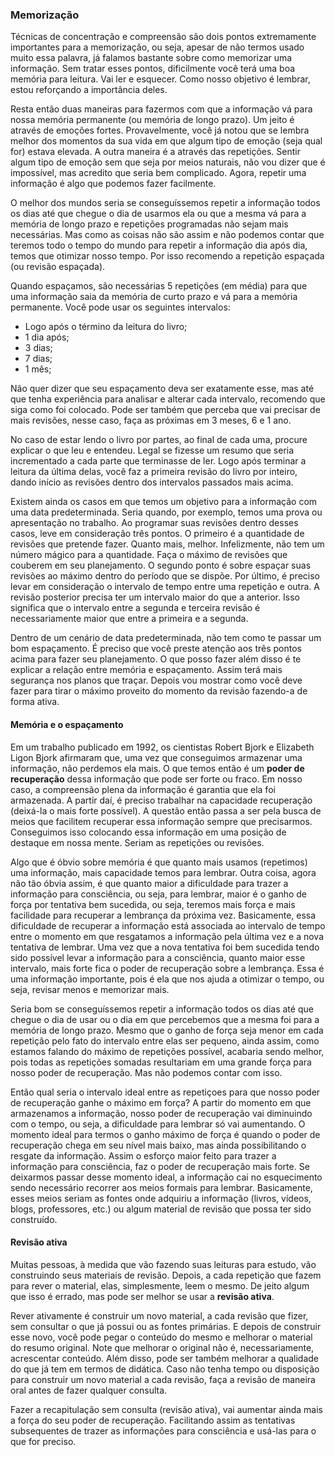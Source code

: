 ### Memorização

Técnicas de concentração e compreensão são dois pontos extremamente importantes para a memorização, ou seja, apesar de não termos usado muito essa palavra, já falamos bastante sobre como memorizar uma informação. Sem tratar esses pontos, dificilmente você terá uma boa memória para leitura. Vai ler e esquecer. Como nosso objetivo é lembrar, estou reforçando a importância deles.

Resta então duas maneiras para fazermos com que a informação vá para nossa memória permanente (ou memória de longo prazo). Um jeito é através de emoções fortes. Provavelmente, você já notou que se lembra melhor dos momentos da sua vida em que algum tipo de emoção (seja qual for) estava elevada. A outra maneira é a através das repetições. Sentir algum tipo de emoção sem que seja por meios naturais, não vou dizer que é impossível, mas acredito que seria bem complicado. Agora, repetir uma informação é algo que podemos fazer facilmente.

O melhor dos mundos seria se conseguíssemos repetir a informação todos os dias até que chegue o dia de usarmos ela ou que a mesma vá para a memória de longo prazo e repetições programadas não sejam mais necessárias. Mas como as coisas não são assim e não podemos contar que teremos todo o tempo do mundo para repetir a informação dia após dia, temos que otimizar nosso tempo. Por isso recomendo a repetição espaçada (ou revisão espaçada).

Quando espaçamos, são necessárias 5 repetições (em média) para que uma informação saia da memória de curto prazo e vá para a memória permanente. Você pode usar os seguintes intervalos:

* Logo após o término da leitura do livro;
* 1 dia após;
* 3 dias;
* 7 dias;
* 1 mês;

Não quer dizer que seu espaçamento deva ser exatamente esse, mas até que tenha experiência para analisar e alterar cada intervalo, recomendo que siga como foi colocado. Pode ser também que perceba que vai precisar de mais revisões, nesse caso, faça as próximas em 3 meses, 6 e 1 ano.

No caso de estar lendo o livro por partes, ao final de cada uma, procure explicar o que leu e entendeu. Legal se fizesse um resumo que seria incrementado a cada parte que terminasse de ler. Logo após terminar a leitura da última delas, você faz a primeira revisão do livro por inteiro, dando início as revisões dentro dos intervalos passados mais acima.

Existem ainda os casos em que temos um objetivo para a informação com uma data predeterminada. Seria quando, por exemplo, temos uma prova ou apresentação no trabalho. Ao programar suas revisões dentro desses casos, leve em consideração três pontos. O primeiro é a quantidade de revisões que pretende fazer. Quanto mais, melhor. Infelizmente, não tem um número mágico para a quantidade. Faça o máximo de revisões que couberem em seu planejamento. O segundo ponto é sobre espaçar suas revisões ao máximo dentro do período que se dispõe. Por último, é preciso levar em consideração o intervalo de tempo entre uma repetição e outra. A revisão posterior precisa ter um intervalo maior do que a anterior. Isso significa que o intervalo entre a segunda e terceira revisão é necessariamente maior que entre a primeira e a segunda.

Dentro de um cenário de data predeterminada, não tem como te passar um bom espaçamento. É preciso que você preste atenção aos três pontos acima para fazer seu planejamento. O que posso fazer além disso é te explicar a relação entre memória e espaçamento. Assim terá mais segurança nos planos que traçar. Depois vou mostrar como você deve fazer para tirar o máximo proveito do momento da revisão fazendo-a de forma ativa.

#### Memória e o espaçamento

Em um trabalho publicado em 1992, os cientistas Robert Bjork e Elizabeth Ligon Bjork afirmaram que, uma vez que conseguimos armazenar uma informação, não perdemos ela mais. O que temos então é um **poder de recuperação** dessa informação que pode ser forte ou fraco. Em nosso caso, a compreensão plena da informação é garantia que ela foi armazenada. A partir daí, é preciso trabalhar na capacidade recuperação (deixá-la o mais forte possível). A questão então passa a ser pela busca de meios que facilitem recuperar essa informação sempre que precisarmos. Conseguimos isso colocando essa informação em uma posição de destaque em nossa mente. Seriam as repetições ou revisões.

Algo que é óbvio sobre memória é que quanto mais usamos (repetimos) uma informação, mais capacidade temos para lembrar. Outra coisa, agora não tão óbvia assim, é que quanto maior a dificuldade para trazer a informação para consciência, ou seja, para lembrar, maior é o ganho de força por tentativa bem sucedida, ou seja, teremos mais força e mais facilidade para recuperar a lembrança da próxima vez. Basicamente, essa dificuldade de recuperar a informação está associada ao intervalo de tempo entre o momento em que resgatamos a informação pela última vez e a nova tentativa de lembrar. Uma vez que a nova tentativa foi bem sucedida tendo sido possível levar a informação para a consciência, quanto maior esse intervalo, mais forte fica o poder de recuperação sobre a lembrança. Essa é uma informação importante, pois é ela que nos ajuda a otimizar o tempo, ou seja, revisar menos e memorizar mais.

Seria bom se conseguíssemos repetir a informação todos os dias até que chegue o dia de usar ou o dia em que percebemos que a mesma foi para a memória de longo prazo. Mesmo que o ganho de força seja menor em cada repetição pelo fato do intervalo entre elas ser pequeno, ainda assim, como estamos falando do máximo de repetições possível, acabaria sendo melhor, pois todas as repetições somadas resultariam em uma grande força para nosso poder de recuperação. Mas não podemos contar com isso.

Então qual seria o intervalo ideal entre as repetiçoes para que nosso poder de recuperação ganhe o máximo em força? A partir do momento em que armazenamos a informação, nosso poder de recuperação vai diminuindo com o tempo, ou seja, a dificuldade para lembrar só vai aumentando. O momento ideal para termos o ganho máximo de força é quando o poder de recuperação chega em seu nível mais baixo, mas ainda possibilitando o resgate da informação. Assim o esforço maior feito para trazer a informação para consciência, faz o poder de recuperação mais forte. Se deixarmos passar desse momento ideal, a informação cai no esquecimento sendo necessário recorrer aos meios formais para lembrar. Basicamente, esses meios seriam as fontes onde adquiriu a informação (livros, vídeos, blogs, professores, etc.) ou algum material de revisão que possa ter sido construído.

#### Revisão ativa

Muitas pessoas, à medida que vão fazendo suas leituras para estudo, vão construindo seus materiais de revisão. Depois, a cada repetição que fazem para rever o material, elas, simplesmente, leem o mesmo. De jeito algum que isso é errado, mas pode ser melhor se usar a **revisão ativa**.

Rever ativamente é construir um novo material, a cada revisão que fizer, sem consultar o que já possui ou as fontes primárias. E depois de construir esse novo, você pode pegar o conteúdo do mesmo e melhorar o material do resumo original. Note que melhorar o original não é, necessariamente, acrescentar conteúdo. Além disso, pode ser também melhorar a qualidade do que já tem em termos de didática. Caso não tenha tempo ou disposição para construir um novo material a cada revisão, faça a revisão de maneira oral antes de fazer qualquer consulta.

Fazer a recapitulação sem consulta (revisão ativa), vai aumentar ainda mais a força do seu poder de recuperação. Facilitando assim as tentativas subsequentes de trazer as informações para consciência e usá-las para o que for preciso.

